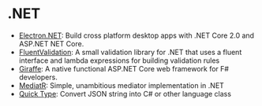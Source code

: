# .NET

* [Electron.NET](https://github.com/ElectronNET/Electron.NET): Build cross platform desktop apps with .NET Core 2.0 and ASP.NET NET Core.
* [FluentValidation](https://github.com/JeremySkinner/FluentValidation): A small validation library for .NET that uses a fluent interface and lambda expressions for building validation rules
* [Giraffe](https://github.com/giraffe-fsharp/Giraffe): A native functional ASP.NET Core web framework for F# developers.
* [MediatR](https://github.com/jbogard/MediatR): Simple, unambitious mediator implementation in .NET
* [Quick Type](https://app.quicktype.io): Convert JSON string into C# or other language class


